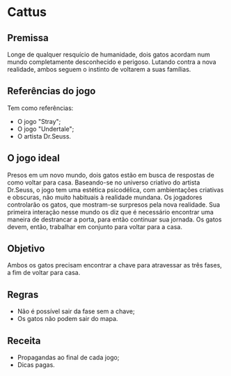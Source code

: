 # Cattus

## Premissa

Longe de qualquer resquício de humanidade, dois gatos acordam num mundo completamente desconhecido e perigoso. Lutando contra a nova realidade, ambos seguem o instinto de voltarem a suas famílias.

## Referências do jogo
Tem como referências:
- O jogo "Stray";
- O jogo "Undertale";
- O artista Dr.Seuss.

## O jogo ideal
Presos em um novo mundo, dois gatos estão em busca de respostas de como voltar para casa. Baseando-se no universo criativo do artista Dr.Seuss, o jogo tem uma estética psicodélica, com ambientações criativas e obscuras, não muito habituais à realidade mundana. 
Os jogadores controlarão os gatos, que mostram-se surpresos pela nova realidade. Sua primeira interação nesse mundo os diz que é necessário encontrar uma maneira de destrancar a porta, para então continuar sua jornada. Os gatos devem, então, trabalhar em conjunto para voltar para a casa.  

## Objetivo
Ambos os gatos precisam encontrar a chave para atravessar as três fases, a fim de voltar para casa.

## Regras
- Não é possível sair da fase sem a chave;
- Os gatos não podem sair do mapa.

## Receita
- Propagandas ao final de cada jogo;
- Dicas pagas.


